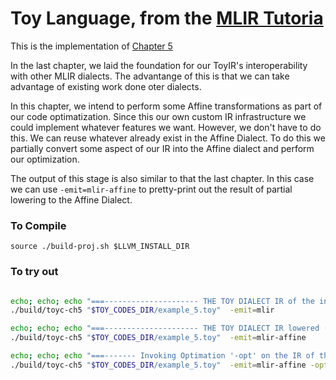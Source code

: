 
# Toy Language, from the [MLIR Tutoria](https://mlir.llvm.org/docs/Tutorials/Toy/)

This is the implementation of [Chapter 5](https://mlir.llvm.org/docs/Tutorials/Toy/Ch-5/)

In the last chapter, we laid the foundation for our ToyIR's interoperability with other MLIR dialects. The advantange of this is that we can take advantage of existing work done oter dialects.

In this chapter, we intend to perform some Affine transformations as part of our code optimatization. Since this our own custom IR infrastructure we could implement whatever features we want. However, we don't have to do this. We can reuse whatever already exist in the Affine Dialect. To do this we partially convert some aspect of our IR into the Affine dialect and perform our optimization.     

The output of this stage is also similar to that the last chapter. In this case we can use `-emit=mlir-affine` to pretty-print out the result of partial lowering to the Affine Dialect.

### To Compile
`source ./build-proj.sh $LLVM_INSTALL_DIR`

### To try out
```bash

echo; echo; echo "===--------------------- THE TOY DIALECT IR of the input code  -----------===="
./build/toyc-ch5 "$TOY_CODES_DIR/example_5.toy"  -emit=mlir

echo; echo; echo "===--------------------- THE TOY DIALECT IR lowered (converted) partially to Affine-IR Dialect  -----------===="
./build/toyc-ch5 "$TOY_CODES_DIR/example_5.toy"  -emit=mlir-affine

echo; echo; echo "===------- Invoking Optimation '-opt' on the IR of the input code! -----===="
./build/toyc-ch5 "$TOY_CODES_DIR/example_5.toy"  -emit=mlir-affine -opt

```
